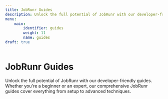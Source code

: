 ```yaml
---
title: JobRunr Guides
description: Unlock the full potential of JobRunr with our developer-friendly guides. Whether you're a beginner or an expert, our comprehensive guides cover everything from setup to advanced techniques.
menu:
    main:
        identifier: guides
        weight: 11
        name: guides
draft: true
---
```


# JobRunr Guides

<p class="guides-list-description">Unlock the full potential of JobRunr with our developer-friendly guides. Whether you're a beginner or an expert, our comprehensive JobRunr guides cover everything from setup to advanced techniques.</p>